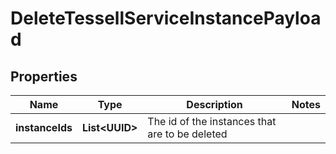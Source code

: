 

# DeleteTessellServiceInstancePayload


## Properties

Name | Type | Description | Notes
------------ | ------------- | ------------- | -------------
**instanceIds** | **List&lt;UUID&gt;** | The id of the instances that are to be deleted | 



